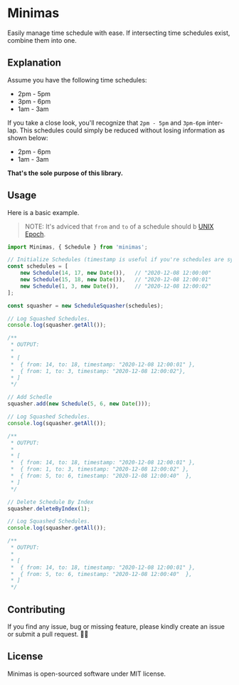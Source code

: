 # Minimas

Easily manage time schedule with ease. If intersecting time schedules exist, combine them into one.

## Explanation

Assume you have the following time schedules:
- 2pm - 5pm
- 3pm - 6pm
- 1am - 3am

If you take a close look, you'll recognize that `2pm - 5pm` and `3pm-6pm` inter-lap. This schedules could simply be reduced without losing information as shown below:
- 2pm - 6pm
- 1am - 3am

__That's the sole purpose of this library.__

## Usage

Here is a basic example.

> NOTE: It's adviced that `from` and `to` of a schedule should b [UNIX Epoch](https://en.wikipedia.org/wiki/Unix_time).

```ts
import Minimas, { Schedule } from 'minimas';

// Initialize Schedules (timestamp is useful if you're schedules are synced from multiple sources).
const schedules = [
    new Schedule(14, 17, new Date()),   // "2020-12-08 12:00:00"
    new Schedule(15, 18, new Date()),   // "2020-12-08 12:00:01"
    new Schedule(1, 3, new Date()),     // "2020-12-08 12:00:02"
];

const squasher = new ScheduleSquasher(schedules);

// Log Squashed Schedules.
console.log(squasher.getAll());

/**
 * OUTPUT:
 * 
 * [
 *  { from: 14, to: 18, timestamp: "2020-12-08 12:00:01" }, 
 *  { from: 1, to: 3, timestamp: "2020-12-08 12:00:02"},
 * ]
 */

// Add Schedle
squasher.add(new Schedule(5, 6, new Date()));

// Log Squashed Schedules.
console.log(squasher.getAll());

/**
 * OUTPUT:
 * 
 * [
 *  { from: 14, to: 18, timestamp: "2020-12-08 12:00:01" }, 
 *  { from: 1, to: 3, timestamp: "2020-12-08 12:00:02" },
 *  { from: 5, to: 6, timestamp: "2020-12-08 12:00:40"  },
 * ]
 */

// Delete Schedule By Index
squasher.deleteByIndex(1);

// Log Squashed Schedules.
console.log(squasher.getAll());

/**
 * OUTPUT:
 * 
 * [
 *  { from: 14, to: 18, timestamp: "2020-12-08 12:00:01" }, 
 *  { from: 5, to: 6, timestamp: "2020-12-08 12:00:40"  },
 * ]
 */
```

## Contributing

If you find any issue, bug or missing feature, please kindly create an issue or submit a pull request. 👍🏾

## License

Minimas is open-sourced software under MIT license.
